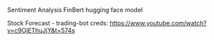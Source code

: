 Sentiment Analysis
FinBert hugging face model

Stock Forecast - trading-bot
creds: https://www.youtube.com/watch?v=c9OjEThuJjY&t=574s
